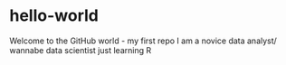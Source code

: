 # hello-world
Welcome to the GitHub world - my first repo
I am a novice data analyst/ wannabe data scientist just learning R
